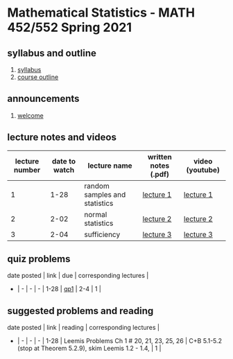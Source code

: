 # Mathematical Statistics - MATH 452/552 Spring 2021

## syllabus and outline

1. [syllabus](syllabus.md)
2. [course outline](outline.pdf)


## announcements

1. [welcome](announce/welcome.md)

## lecture notes and videos

lecture number | date to watch | lecture name | written notes (.pdf) | video (youtube) |
--- | --- | --- | --- | --- |
1 | 1-28 | random samples and statistics| [lecture 1](lns/lec1.pdf) | [lecture 1](https://youtu.be/OJ0woGBtGx4) |
2 | 2-02 | normal statistics| [lecture 2](lns/lec2.pdf) | [lecture 2](https://youtu.be/VDzTVhYpSas) |
3 | 2-04 | sufficiency| [lecture 3](lns/lec3.pdf) | [lecture 3](https://youtu.be/9RsodDdrbOA) |


## quiz problems

date posted | link | due | corresponding lectures |
- | - | - | - |
1-28 | [qp1](qps/qp1.pdf) | 2-4 | 1 | 

## suggested problems and reading

date posted | link | reading | corresponding lectures |
- | - | - | - |
1-28 | Leemis Problems Ch 1 # 20, 21, 23, 25, 26  | C+B 5.1-5.2 (stop at Theorem 5.2.9), skim Leemis 1.2 - 1.4,  | 1 | 



